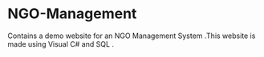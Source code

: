 # NGO-Management
Contains a demo website for an NGO Management System .This website is made using Visual C# and SQL .
